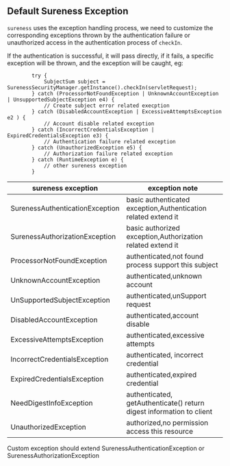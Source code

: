 ## Default Sureness Exception    
`sureness` uses the exception handling process, we need to customize the corresponding exceptions thrown by the authentication failure or unauthorized access in the authentication process of `checkIn`.  

If the authentication is successful, it will pass directly, if it fails, a specific exception will be thrown, and the exception will be caught, eg:  
```
        try {
            SubjectSum subject = SurenessSecurityManager.getInstance().checkIn(servletRequest);
        } catch (ProcessorNotFoundException | UnknownAccountException | UnsupportedSubjectException e4) {
            // Create subject error related execption 
        } catch (DisabledAccountException | ExcessiveAttemptsException e2 ) {
            // Account disable related exception
        } catch (IncorrectCredentialsException | ExpiredCredentialsException e3) {
            // Authentication failure related exception
        } catch (UnauthorizedException e5) {
            // Authorization failure related exception
        } catch (RuntimeException e) {
            // other sureness exception
        }
```

sureness exception                     | exception note
---                                    | ---
SurenessAuthenticationException        |  basic authenticated exception,Authentication related extend it
SurenessAuthorizationException         | basic authorized exception,Authorization related extend it
ProcessorNotFoundException             | authenticated,not found process support this subject
UnknownAccountException                | authenticated,unknown account
UnSupportedSubjectException            | authenticated,unSupport request
DisabledAccountException               | authenticated,account disable
ExcessiveAttemptsException             | authenticated,excessive attempts
IncorrectCredentialsException          | authenticated, incorrect credential
ExpiredCredentialsException            | authenticated,expired credential
NeedDigestInfoException                | authenticated, getAuthenticate() return digest information to client
UnauthorizedException                  | authorized,no permission access this resource

Custom exception should extend SurenessAuthenticationException or SurenessAuthorizationException  